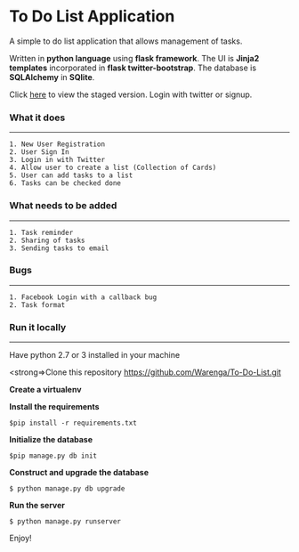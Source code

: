 
# To Do List Application

A simple to do list application that allows management of tasks.

Written in <strong>python language</strong> using <strong>flask framework</strong>. The UI is <strong>Jinja2 templates</strong> incorporated in <strong>flask twitter-bootstrap</strong>. The database is <strong>SQLAlchemy</strong> in <strong>SQlite</strong>.


Click <a href="http://tolist-staging.herokuapp.com/"> here</a> to view the staged version. Login with twitter or signup.


### What it does
------------------------------------------------

	1. New User Registration
	2. User Sign In
	3. Login in with Twitter 
	4. Allow user to create a list (Collection of Cards)
	5. User can add tasks to a list
	6. Tasks can be checked done
	

### What needs to be added
----------------------------------------------

	1. Task reminder
	2. Sharing of tasks
	3. Sending tasks to email

### Bugs
----------------------------------------------
	
	1. Facebook Login with a callback bug
	2. Task format
	

### Run it locally
--------------------------------------------------
Have python 2.7 or 3 installed in your machine

<strong=>Clone this repository</strong>
	https://github.com/Warenga/To-Do-List.git

<strong>Create a virtualenv</strong>

<strong>Install the requirements</strong>

	$pip install -r requirements.txt

<strong>Initialize the database</strong>

	$pip manage.py db init

<strong>Construct and upgrade the database</strong>

	$ python manage.py db upgrade

<strong>Run the server</strong>

	$ python manage.py runserver
	

Enjoy!


		

